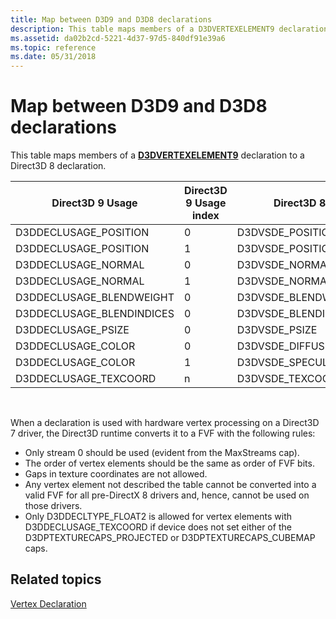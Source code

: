 ```yaml
---
title: Map between D3D9 and D3D8 declarations
description: This table maps members of a D3DVERTEXELEMENT9 declaration to a Direct3D 8 declaration.
ms.assetid: da02b2cd-5221-4d37-97d5-840df91e39a6
ms.topic: reference
ms.date: 05/31/2018
---
```


# Map between D3D9 and D3D8 declarations

This table maps members of a [**D3DVERTEXELEMENT9**](d3dvertexelement9.md) declaration to a Direct3D 8 declaration.



| Direct3D 9 Usage           | Direct3D 9 Usage index | Direct3D 8            |
|----------------------------|------------------------|-----------------------|
| D3DDECLUSAGE\_POSITION     | 0                      | D3DVSDE\_POSITION     |
| D3DDECLUSAGE\_POSITION     | 1                      | D3DVSDE\_POSITION2    |
| D3DDECLUSAGE\_NORMAL       | 0                      | D3DVSDE\_NORMAL       |
| D3DDECLUSAGE\_NORMAL       | 1                      | D3DVSDE\_NORMAL2      |
| D3DDECLUSAGE\_BLENDWEIGHT  | 0                      | D3DVSDE\_BLENDWEIGHT  |
| D3DDECLUSAGE\_BLENDINDICES | 0                      | D3DVSDE\_BLENDINDICES |
| D3DDECLUSAGE\_PSIZE        | 0                      | D3DVSDE\_PSIZE        |
| D3DDECLUSAGE\_COLOR        | 0                      | D3DVSDE\_DIFFUSE      |
| D3DDECLUSAGE\_COLOR        | 1                      | D3DVSDE\_SPECULAR     |
| D3DDECLUSAGE\_TEXCOORD     | n                      | D3DVSDE\_TEXCOORDn    |



 

When a declaration is used with hardware vertex processing on a Direct3D 7 driver, the Direct3D runtime converts it to a FVF with the following rules:

-   Only stream 0 should be used (evident from the MaxStreams cap).
-   The order of vertex elements should be the same as order of FVF bits.
-   Gaps in texture coordinates are not allowed.
-   Any vertex element not described the table cannot be converted into a valid FVF for all pre-DirectX 8 drivers and, hence, cannot be used on those drivers.
-   Only D3DDECLTYPE\_FLOAT2 is allowed for vertex elements with D3DDECLUSAGE\_TEXCOORD if device does not set either of the D3DPTEXTURECAPS\_PROJECTED or D3DPTEXTURECAPS\_CUBEMAP caps.

## Related topics

<dl> <dt>

[Vertex Declaration](vertex-declaration.md)
</dt> </dl>

 

 



